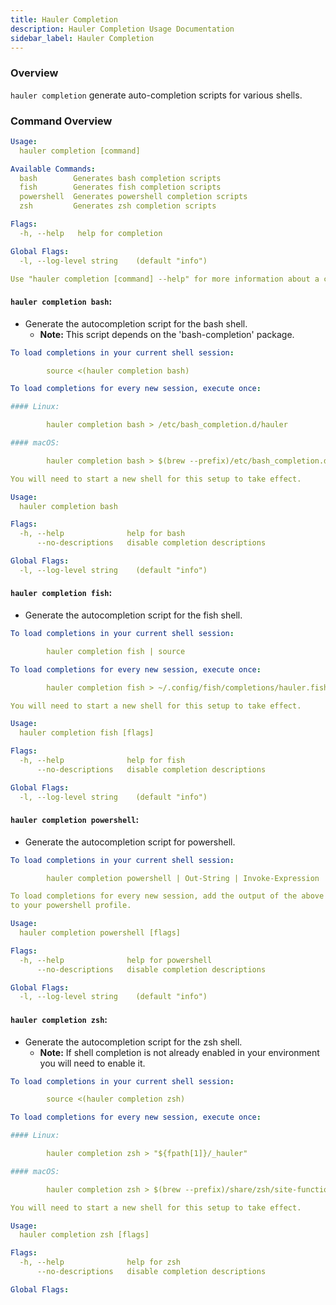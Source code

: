 ```yaml
---
title: Hauler Completion
description: Hauler Completion Usage Documentation
sidebar_label: Hauler Completion
---
```


### Overview

`hauler completion` generate auto-completion scripts for various shells.

### Command Overview

```yaml
Usage:
  hauler completion [command]

Available Commands:
  bash        Generates bash completion scripts
  fish        Generates fish completion scripts
  powershell  Generates powershell completion scripts
  zsh         Generates zsh completion scripts

Flags:
  -h, --help   help for completion

Global Flags:
  -l, --log-level string    (default "info")

Use "hauler completion [command] --help" for more information about a command.
```


#### `hauler completion bash`:

* Generate the autocompletion script for the bash shell.
  * **Note:** This script depends on the 'bash-completion' package.

```yaml
To load completions in your current shell session:

        source <(hauler completion bash)

To load completions for every new session, execute once:

#### Linux:

        hauler completion bash > /etc/bash_completion.d/hauler

#### macOS:

        hauler completion bash > $(brew --prefix)/etc/bash_completion.d/hauler

You will need to start a new shell for this setup to take effect.

Usage:
  hauler completion bash

Flags:
  -h, --help              help for bash
      --no-descriptions   disable completion descriptions

Global Flags:
  -l, --log-level string    (default "info")
```

#### `hauler completion fish`:

* Generate the autocompletion script for the fish shell.

```yaml
To load completions in your current shell session:

        hauler completion fish | source

To load completions for every new session, execute once:

        hauler completion fish > ~/.config/fish/completions/hauler.fish

You will need to start a new shell for this setup to take effect.

Usage:
  hauler completion fish [flags]

Flags:
  -h, --help              help for fish
      --no-descriptions   disable completion descriptions

Global Flags:
  -l, --log-level string    (default "info")
```

#### `hauler completion powershell`:

* Generate the autocompletion script for powershell.

```yaml
To load completions in your current shell session:

        hauler completion powershell | Out-String | Invoke-Expression

To load completions for every new session, add the output of the above command
to your powershell profile.

Usage:
  hauler completion powershell [flags]

Flags:
  -h, --help              help for powershell
      --no-descriptions   disable completion descriptions

Global Flags:
  -l, --log-level string    (default "info")
```

#### `hauler completion zsh`:

* Generate the autocompletion script for the zsh shell.
  * **Note:** If shell completion is not already enabled in your environment you will need to enable it.

```yaml
To load completions in your current shell session:

        source <(hauler completion zsh)

To load completions for every new session, execute once:

#### Linux:

        hauler completion zsh > "${fpath[1]}/_hauler"

#### macOS:

        hauler completion zsh > $(brew --prefix)/share/zsh/site-functions/_hauler

You will need to start a new shell for this setup to take effect.

Usage:
  hauler completion zsh [flags]

Flags:
  -h, --help              help for zsh
      --no-descriptions   disable completion descriptions

Global Flags:
```
